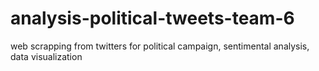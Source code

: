 # analysis-political-tweets-team-6
web scrapping from twitters for political campaign, sentimental analysis, data visualization
